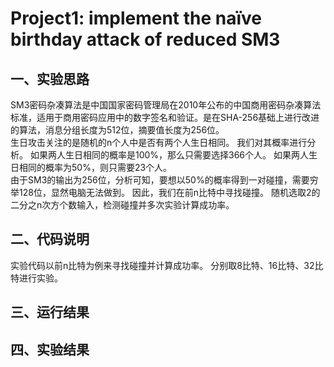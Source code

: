 # Project1: implement the naïve birthday attack of reduced SM3
## 一、实验思路
SM3密码杂凑算法是中国国家密码管理局在2010年公布的中国商用密码杂凑算法标准，适用于商用密码应用中的数字签名和验证。是在SHA-256基础上进行改进的算法，消息分组长度为512位，摘要值长度为256位。<br>
生日攻击关注的是随机的n个人中是否有两个人生日相同。
我们对其概率进行分析。
如果两人生日相同的概率是100%，那么只需要选择366个人。
如果两人生日相同的概率为50%，则只需要23个人。<br>
由于SM3的输出为256位，分析可知，要想以50%的概率得到一对碰撞，需要穷举128位，显然电脑无法做到。
因此，我们在前n比特中寻找碰撞。
随机选取2的二分之n次方个数输入，检测碰撞并多次实验计算成功率。<br>
## 二、代码说明
实验代码以前n比特为例来寻找碰撞并计算成功率。
分别取8比特、16比特、32比特进行实验。<br>
## 三、运行结果

## 四、实验结果
